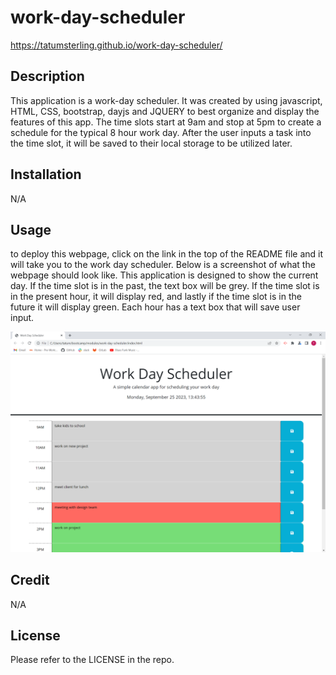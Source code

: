 # work-day-scheduler
https://tatumsterling.github.io/work-day-scheduler/
## Description
This application is a work-day scheduler. It was created by using javascript, HTML, CSS, bootstrap, dayjs and JQUERY to best organize and display the features of this app. The time slots start at 9am and stop at 5pm to create a schedule for the typical 8 hour work day. After the user inputs a task into the time slot, it will be saved to their local storage to be utilized later. 

## Installation

N/A

## Usage

to deploy this webpage, click on the link in the top of the README file and it will take you to the work day scheduler. Below is a screenshot of what the webpage should look like. This application is designed to show the current day. If the time slot is in the past, the text box will be grey. If the time slot is in the present hour, it will display red, and lastly if the time slot is in the future it will display green. Each hour has a text box that will save user input. 

![screenshot of work-day scheduler](assets/images/work-day.png)

## Credit 
N/A

## License 
Please refer to the LICENSE in the repo.
